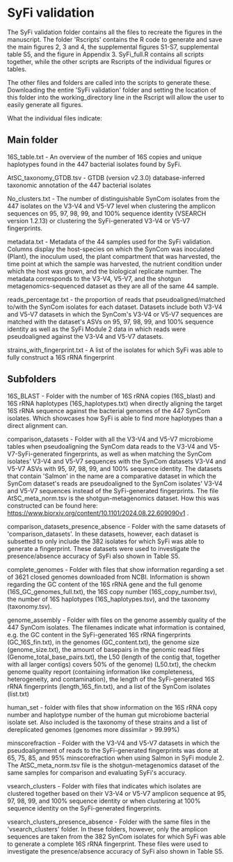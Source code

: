 # SyFi validation

The SyFi validation folder contains all the files to recreate the figures in the manuscript. The folder 'Rscripts' contains the R code to generate and save the main figures 2, 3 and 4, the supplemental figures S1-S7, supplemental table S5, and the figure in Appendix 3. SyFi_full.R contains all scripts together, while the other scripts are Rscripts of the individual figures or tables.

The other files and folders are called into the scripts to generate these. Downloading the entire 'SyFi validation' folder and setting the location of this folder into the working_directory line in the Rscript will allow the user to easily generate all figures. 

What the individual files indicate:

## Main folder

16S_table.txt - An overview of the number of 16S copies and unique haplotypes found in the 447 bacterial isolates found by SyFi. 

AtSC_taxonomy_GTDB.tsv - GTDB (version v2.3.0) database-inferred taxonomic annotation of the 447 bacterial isolates 

No_clusters.txt - The number of distinguishable SynCom isolates from the 447 isolates on the V3-V4 and V5-V7 level when clustering the amplicon sequences on 95, 97, 98, 99, and 100% sequence identity (VSEARCH version 1.2.13) or clustering the SyFi-generated V3-V4 or V5-V7 fingerprints.

metadata.txt - Metadata of the 44 samples used for the SyFi validation. Columns display the host-species on which the SynCom was inoculated (Plant), the inoculum used, the plant compartment that was harvested, the time point at which the sample was harvested, the nutrient condition under which the host was grown, and the biological replicate number. The metadata corresponds to the V3-V4, V5-V7, and the shotgun metagenomics-sequenced dataset as they are all of the same 44 sample.

reads_percentage.txt - the proportion of reads that pseudoaligned/matched to/with the SynCom isolates for each dataset. Datasets include both V3-V4 and V5-V7 datasets in which the SynCom's V3-V4 or V5-V7 sequences are matched with the dataset's ASVs on 95, 97, 98, 99, and 100% sequence identity as well as the SyFi Module 2 data in which reads were pseudoaligned against the V3-V4 and V5-V7 datasets.

strains_with_fingerprint.txt - A list of the isolates for which SyFi was able to fully construct a 16S rRNA fingerprint

## Subfolders

16S_BLAST - Folder with the number of 16S rRNA copies (16S_blast) and 16S rRNA haplotypes (16S_haplotypes.txt) when directly aligning the target 16S rRNA sequence against the bacterial genomes of the 447 SynCom isolates. Which showcases how SyFi is able to find more haplotypes than a direct alignment can.

comparison_datasets - Folder with all the V3-V4 and V5-V7 microbiome tables when pseudoaligning the SynCom data reads to the V3-V4 and V5-V7-SyFi-generated fingerprints, as well as when matching the SynCom isolates' V3-V4 and V5-V7 sequences with the SynCom datasets V3-V4 and V5-V7 ASVs with 95, 97, 98, 99, and 100% sequence identity. The datasets that contain 'Salmon' in the name are a comparative dataset in which the SynCom dataset's reads are pseudoaligned to the SynCom isolates' V3-V4 and V5-V7 sequences instead of the SyFi-generated fingerprints. The file AtSC_meta_norm.tsv is the shotgun-metagenomics dataset. How this was constructed can be found here: https://www.biorxiv.org/content/10.1101/2024.08.22.609090v1 .

comparison_datasets_presence_absence - Folder with the same datasets of 'comparison_datasets'. In these datasets, however, each dataset is subsetted to only include the 382 isolates for which SyFi was able to generate a fingerprint. These datasets were used to investigate the presence/absence accuracy of SyFi also shown in Table S5.

complete_genomes - Folder with files that show information regarding a set of 3621 closed genomes downloaded from NCBI. Information is shown regarding the GC content of the 16S rRNA gene and the full genome (16S_GC_genomes_full.txt), the 16S copy number (16S_copy_number.tsv), the number of 16S haplotypes (16S_haplotypes.tsv), and the taxonomy (taxonomy.tsv). 

genome_assembly - Folder with files on the genome assembly quality of the 447 SynCom isolates. The filenames indicate what information is contained, e.g. the GC content in the SyFi-generated 16S rRNA fingerprints (GC_16S_fin.txt), in the genomes (GC_content.txt), the genome size (genome_size.txt), the amount of basepairs in the genomic read files (Genome_total_base_pairs.txt), the L50 (length of the contig that, together with all larger contigs) covers 50% of the genome) (L50.txt), the checkm genome quality report (containing information like completeness, heterogeneity, and contamination), the length of the SyFi-generated 16S rRNA fingerprints (length_16S_fin.txt), and a list of the SynCom isolates (list.txt)

human_set - folder with files that show information on the 16S rRNA copy number and haplotype number of the human gut microbiome bacterial isolate set. Also included is the taxonomy of these strains and a list of dereplicated genomes (genomes more dissimilar > 99.99%) 

minscorefraction - Folder with the V3-V4 and V5-V7 datasets in which the pseudoalignment of reads to the SyFi-generated fingerprints was done at 65, 75, 85, and 95% minscorefraction when using Salmon in SyFi module 2. The AtSC_meta_norm.tsv file is the shotgun-metagenomics dataset of the same samples for comparison and evaluating SyFi's accuracy.

vsearch_clusters - Folder with files that indicates which isolates are clustered together based on their V3-V4 or V5-V7 amplicon sequence at 95, 97, 98, 99, and 100% sequence identity or when clustering at 100% sequence identity on the SyFi-generated fingerprints.

vsearch_clusters_presence_absence - Folder with the same files in the 'vsearch_clusters' folder. In these folders, however, only the amplicon sequences are taken from the 382 SynCom isolates for which SyFi was able to generate a complete 16S rRNA fingerprint. These files were used to investigate the presence/absence accuracy of SyFi also shown in Table S5.




